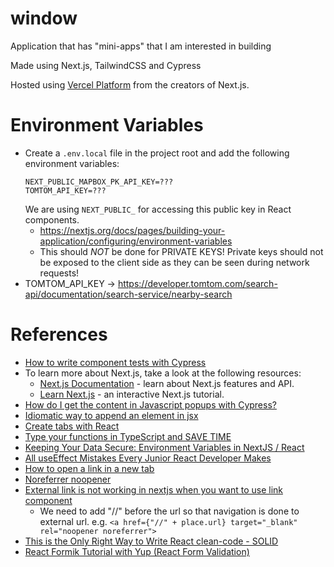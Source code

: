 # window

Application that has "mini-apps" that I am interested in building

Made using Next.js, TailwindCSS and Cypress

Hosted using [Vercel Platform](https://vercel.com/new?utm_medium=default-template&filter=next.js&utm_source=create-next-app&utm_campaign=create-next-app-readme)
from the creators of Next.js.

# Environment Variables

- Create a `.env.local` file in the project root and add the following environment variables:
  ```text
  NEXT_PUBLIC_MAPBOX_PK_API_KEY=???
  TOMTOM_API_KEY=???
  ```
  We are using `NEXT_PUBLIC_` for accessing this public key in React components.
    - https://nextjs.org/docs/pages/building-your-application/configuring/environment-variables
    - This should *NOT* be done for PRIVATE KEYS! Private keys should not be exposed to the client side as they can
      be seen during network requests!
- TOMTOM_API_KEY -> https://developer.tomtom.com/search-api/documentation/search-service/nearby-search

# References

- [How to write component tests with Cypress](https://www.youtube.com/watch?v=vJ0rDP4CG-w)
- To learn more about Next.js, take a look at the following resources:
    - [Next.js Documentation](https://nextjs.org/docs) - learn about Next.js features and API.
    - [Learn Next.js](https://nextjs.org/learn) - an interactive Next.js tutorial.
- [How do I get the content in Javascript popups with Cypress?](https://stackoverflow.com/a/66630041)
- [Idiomatic way to append an element in jsx](https://stackoverflow.com/questions/42790969/idiomatic-way-to-append-an-element-in-jsx)
- [Create tabs with React](https://www.youtube.com/watch?v=WkREeDy2WQ4)
- [Type your functions in TypeScript and SAVE TIME](https://www.youtube.com/watch?v=Gcr4t6cH-lU)
- [Keeping Your Data Secure: Environment Variables in NextJS / React](https://www.youtube.com/watch?v=v3O3kxI_9ZM)
- [All useEffect Mistakes Every Junior React Developer Makes](https://www.youtube.com/watch?v=QQYeipc_cik)
- [How to open a link in a new tab](https://stackoverflow.com/questions/65632698/how-to-open-a-link-in-a-new-tab-in-nextjs)
- [Noreferrer noopener](https://www.reliablesoft.net/noreferrer-noopener/)
- [External link is not working in nextjs when you want to use link component](https://stackoverflow.com/questions/61059111/external-link-is-not-working-in-next-js-when-you-want-to-use-link-component)
    - We need to add "//" before the url so that navigation is done to external url. e.g. `<a href={"//" + place.url} target="_blank" rel="noopener noreferrer">`
- [This is the Only Right Way to Write React clean-code - SOLID](https://www.youtube.com/watch?v=MSq_DCRxOxw)
- [React Formik Tutorial with Yup (React Form Validation)](https://www.youtube.com/watch?v=7Ophfq0lEAY)